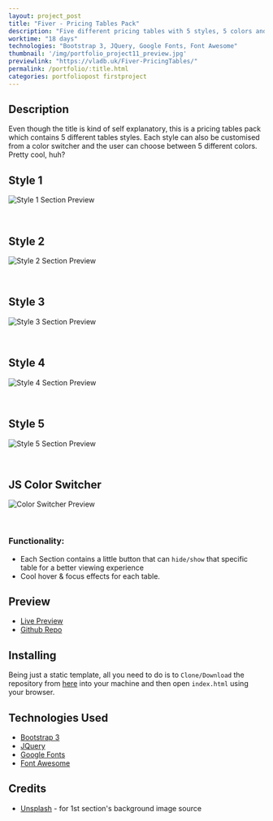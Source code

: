 ```yaml
---
layout: project_post
title: "Fiver - Pricing Tables Pack"
description: "Five different pricing tables with 5 styles, 5 colors and 5 hover effects"
worktime: "18 days"
technologies: "Bootstrap 3, JQuery, Google Fonts, Font Awesome"
thumbnail: '/img/portfolio_project11_preview.jpg'
previewlink: "https://vladb.uk/Fiver-PricingTables/"
permalink: /portfolio/:title.html
categories: portfoliopost firstproject
---
```


## Description
Even though the title is kind of self explanatory, this is a pricing tables pack which contains 5 different tables styles. Each style can also be customised from a color switcher and the user can choose between 5 different colors. Pretty cool, huh?

## Style 1
![Style 1 Section Preview](../img/proj_previews/proj1/1.jpg)

<br>

## Style 2
![Style 2 Section Preview](../img/proj_previews/proj1/2.jpg)

<br>

## Style 3
![Style 3 Section Preview](../img/proj_previews/proj1/3.jpg)

<br>

## Style 4
![Style 4 Section Preview](../img/proj_previews/proj1/4.jpg)

<br>

## Style 5
![Style 5 Section Preview](../img/proj_previews/proj1/5.jpg)

<br>

## JS Color Switcher
![Color Switcher Preview](../img/proj_previews/proj1/6.jpg)

<br>

### Functionality:
* Each Section contains a little button that can `hide/show` that specific table for a better viewing experience
* Cool hover & focus effects for each table.

## Preview
* [Live Preview](https://vladb.uk/Fiver-PricingTables/)
* [Github Repo](https://github.com/vladbbr/Fiver-PricingTables/)

## Installing
Being just a static template, all you need to do is to `Clone/Download` the repository
from [here](https://github.com/vladbbr/Fiver-PricingTables/) into your machine and then open `index.html` using your browser.

## Technologies Used
* [Bootstrap 3](https://getbootstrap.com/docs/3.3/)
* [JQuery](https://jquery.com/)
* [Google Fonts](https://fonts.google.com/)
* [Font Awesome](https://fontawesome.com/)

## Credits
* [Unsplash](https://unsplash.com/) - for 1st section's background image source
